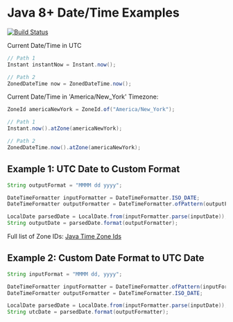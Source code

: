 # Java 8+ Date/Time Examples

[![Build Status](https://travis-ci.org/ddubson/java-date-time-examples.svg?branch=master)](https://travis-ci.org/ddubson/java-date-time-examples)

Current Date/Time in UTC

```java
// Path 1
Instant instantNow = Instant.now();

// Path 2
ZonedDateTime now = ZonedDateTime.now();
```

Current Date/Time in 'America/New_York' Timezone:

```java
ZoneId americaNewYork = ZoneId.of("America/New_York");

// Path 1
Instant.now().atZone(americaNewYork);

// Path 2
ZonedDateTime.now().atZone(americaNewYork);
```

## Example 1: UTC Date to Custom Format

```java
String outputFormat = "MMMM dd yyyy";

DateTimeFormatter inputFormatter = DateTimeFormatter.ISO_DATE;
DateTimeFormatter outputFormatter = DateTimeFormatter.ofPattern(outputFormat).withLocale(Locale.US);

LocalDate parsedDate = LocalDate.from(inputFormatter.parse(inputDate));
String outputDate = parsedDate.format(outputFormatter);
`````

Full list of Zone IDs: [Java Time Zone Ids](docs/java-time-zone-ids.md)

## Example 2: Custom Date Format to UTC Date

```java
String inputFormat = "MMMM dd, yyyy";

DateTimeFormatter inputFormatter = DateTimeFormatter.ofPattern(inputFormat).withLocale(Locale.US);
DateTimeFormatter outputFormatter = DateTimeFormatter.ISO_DATE;

LocalDate parsedDate = LocalDate.from(inputFormatter.parse(inputDate));
String utcDate = parsedDate.format(outputFormatter);
```